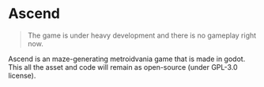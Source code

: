 # Ascend

> The game is under heavy development and there is no gameplay right now.

Ascend is an maze-generating metroidvania game that is made in godot.
This all the asset and code will remain as open-source (under GPL-3.0 license).
